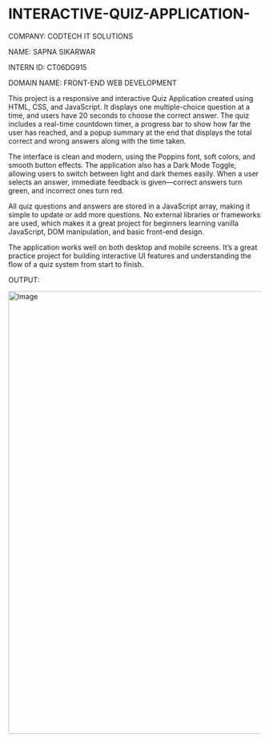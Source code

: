 # INTERACTIVE-QUIZ-APPLICATION-

COMPANY: CODTECH IT SOLUTIONS

NAME: SAPNA SIKARWAR

INTERN ID: CT06DG915

DOMAIN NAME: FRONT-END WEB DEVELOPMENT

This project is a responsive and interactive Quiz Application created using HTML, CSS, and JavaScript. It displays one multiple-choice question at a time, and users have 20 seconds to choose the correct answer. The quiz includes a real-time countdown timer, a progress bar to show how far the user has reached, and a popup summary at the end that displays the total correct and wrong answers along with the time taken.

The interface is clean and modern, using the Poppins font, soft colors, and smooth button effects. The application also has a Dark Mode Toggle, allowing users to switch between light and dark themes easily. When a user selects an answer, immediate feedback is given—correct answers turn green, and incorrect ones turn red.

All quiz questions and answers are stored in a JavaScript array, making it simple to update or add more questions. No external libraries or frameworks are used, which makes it a great project for beginners learning vanilla JavaScript, DOM manipulation, and basic front-end design.

The application works well on both desktop and mobile screens. It’s a great practice project for building interactive UI features and understanding the flow of a quiz system from start to finish.

OUTPUT: 

<img width="1266" height="883" alt="Image" src="https://github.com/user-attachments/assets/405363bf-5a8e-4a30-a597-d2f6993b8c65" />

